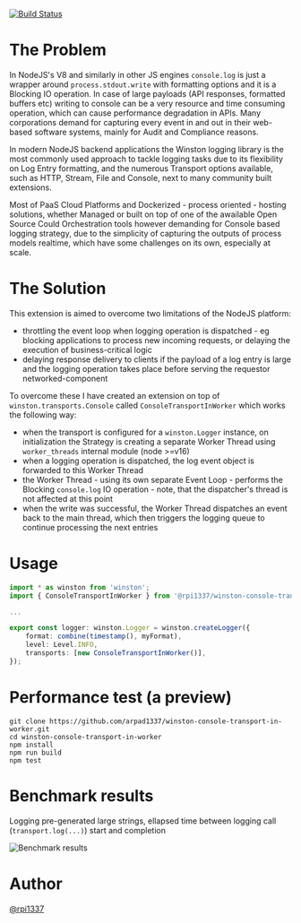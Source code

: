 [![Build Status](https://app.travis-ci.com/arpad1337/winston-console-transport-in-worker.svg?branch=master)](https://app.travis-ci.com/arpad1337/winston-console-transport-in-worker)

# The Problem

In NodeJS's V8 and similarly in other JS engines `console.log` is just a wrapper around `process.stdout.write` with formatting options and it is a Blocking IO operation. In case of large payloads (API responses, formatted buffers etc) writing to console can be a very resource and time consuming operation, which can cause performance degradation in APIs. Many corporations demand for capturing every event in and out in their web-based software systems, mainly for Audit and Compliance reasons.

In modern NodeJS backend applications the Winston logging library is the most commonly used approach to tackle logging tasks due to its flexibility on Log Entry formatting, and the numerous Transport options available, such as HTTP, Stream, File and Console, next to many community built extensions.

Most of PaaS Cloud Platforms and Dockerized - process oriented - hosting solutions, whether Managed or built on top of one of the awailable Open Source Could Orchestration tools however demanding for Console based logging strategy, due to the simplicity of capturing the outputs of process models realtime, which have some challenges on its own, especially at scale.

# The Solution

This extension is aimed to overcome two limitations of the NodeJS platform:
- throttling the event loop when logging operation is dispatched - eg blocking applications to process new incoming requests, or delaying the execution of business-critical logic
- delaying response delivery to clients if the payload of a log entry is large and the logging operation takes place before serving the requestor networked-component

To overcome these I have created an extension on top of `winston.transports.Console` called `ConsoleTransportInWorker` which works the following way:
- when the transport is configured for a `winston.Logger` instance, on initialization the Strategy is creating a separate Worker Thread using `worker_threads` internal module (node >=v16)
- when a logging operation is dispatched, the log event object is forwarded to this Worker Thread
- the Worker Thread  - using its own separate Event Loop - performs the Blocking `console.log` IO operation - note, that the dispatcher's thread is not affected at this point
- when the write was successful, the Worker Thread dispatches an event back to the main thread, which then triggers the logging queue to continue processing the next entries

# Usage

```typescript
import * as winston from 'winston';
import { ConsoleTransportInWorker } from '@rpi1337/winston-console-transport-in-worker';

...

export const logger: winston.Logger = winston.createLogger({
    format: combine(timestamp(), myFormat),
    level: Level.INFO,
    transports: [new ConsoleTransportInWorker()],
});
```

# Performance test (a preview)

```
git clone https://github.com/arpad1337/winston-console-transport-in-worker.git
cd winston-console-transport-in-worker
npm install
npm run build
npm test
```


# Benchmark results

Logging pre-generated large strings, ellapsed time between logging call (`transport.log(...)`) start and completion

![Benchmark results](https://www.arpi.im/public/benchmark.png)

# Author

[@rpi1337](https://twitter.com/rpi1337)
